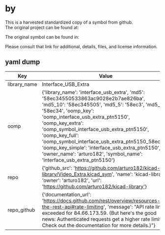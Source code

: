 #  by   
This is a harvested standardized copy of a symbol from github.  
The original project can be found at:  
  
The original symbol can be found in:

Please consult that link for additional, details, files, and license information.  
## yaml dump  
| Key | Value |  
| --- | --- |  
| library_name | Interface_USB_Extra |  
| oomp | {'library_name': 'interface_usb_extra', 'md5': '58ec34550533863ac9028e2b7ae826ba', 'md5_10': '58ec345505', 'md5_5': '58ec3', 'md5_6': '58ec34', 'oomp_key': 'oomp_interface_usb_extra_ptn5150', 'oomp_key_extra': 'oomp_symbol_interface_usb_extra_ptn5150', 'oomp_key_full': 'oomp_symbol_interface_usb_extra_ptn5150_58ec34', 'oomp_key_simple': 'interface_usb_extra_ptn5150', 'owner_name': 'arturo182', 'symbol_name': 'interface_usb_extra_ptn5150'} |  
| repo | {'github_src': 'https://github.com/arturo182/kicad-library/Video_Extra.kicad_sym', 'name': 'kicad-library', 'owner': 'arturo182', 'url': 'https://github.com/arturo182/kicad-library'} |  
| repo_github | {'documentation_url': 'https://docs.github.com/rest/overview/resources-in-the-rest-api#rate-limiting', 'message': "API rate limit exceeded for 84.66.173.59. (But here's the good news: Authenticated requests get a higher rate limit. Check out the documentation for more details.)"} |  

